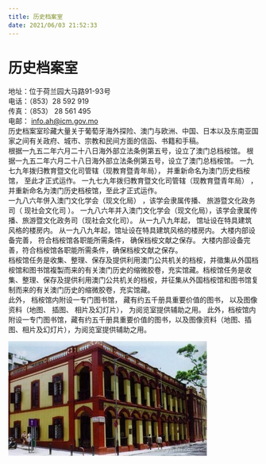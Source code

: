 ```yaml
---
title: 历史档案室  
date: 2021/06/03 21:52:33  
---
```

  
# 历史档案室  
地址：位于荷兰园大马路91-93号  
电话：（853）28 592 919  
传真：（853） 28 561 495  
电邮： info.ah@icm.gov.mo  
历史档案室珍藏大量关于葡萄牙海外探险、澳门与欧洲、中国、日本以及东南亚国家之间有关政府、城市、宗教和民间方面的信函、书籍和手稿。  
根据一九五二年六月二十八日海外部立法条例第五号，设立了澳门总档桉馆。 根据一九五二年六月二十八日海外部立法条例第五号，设立了澳门总档桉馆。 一九七九年拨归教育暨文化司管辖（现教育暨青年局）， 并重新命名为澳门历史档桉馆， 至此才正式运作。 一九七九年拨归教育暨文化司管辖（现教育暨青年局） ，并重新命名为澳门历史档桉馆，至此才正式运作。  
一九八六年併入澳门文化学会（现文化局） ，该学会隶属传播、 旅游暨文化政务司（ 现社会文化司 ）。 一九八六年并入澳门文化学会（现文化局），该学会隶属传播、旅游暨文化政务司（现社会文化司）。 从一九八九年起， 馆址设在特具建筑风格的楼房内。 从一九八九年起，馆址设在特具建筑风格的楼房内。 大楼内部设备完善， 符合档桉馆各职能所需条件， 确保档桉文献之保存。 大楼内部设备完善，符合档桉馆各职能所需条件，确保档桉文献之保存。  
档桉馆任务是收集、整理、保存及提供利用澳门公共机关的档桉，并徵集从外国档桉馆和图书馆複製而来的有关澳门历史的缩微胶卷，充实馆藏。档桉馆任务是收集、整理、保存及提供利用澳门公共机关的档桉，并征集从外国档桉馆和图书馆复制而来的有关澳门历史的缩微胶卷，充实馆藏。  
此外， 档桉馆内附设一专门图书馆， 藏有约五千册具重要价值的图书， 以及图像资料（地图、 插图、 相片及幻灯片）， 为阅览室提供辅助之用。 此外，档桉馆内附设一专门图书馆，藏有约五千册具重要价值的图书，以及图像资料（地图、插图、相片及幻灯片），为阅览室提供辅助之用。  
  
![](https://raw.githubusercontent.com/szqq0512/Pic/main/img/202201212118006.png)  
